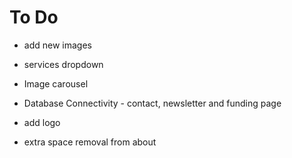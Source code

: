 # To Do

- add new images
- services dropdown

- Image carousel

- Database Connectivity - contact, newsletter and funding page
- add logo

- extra space removal from about
